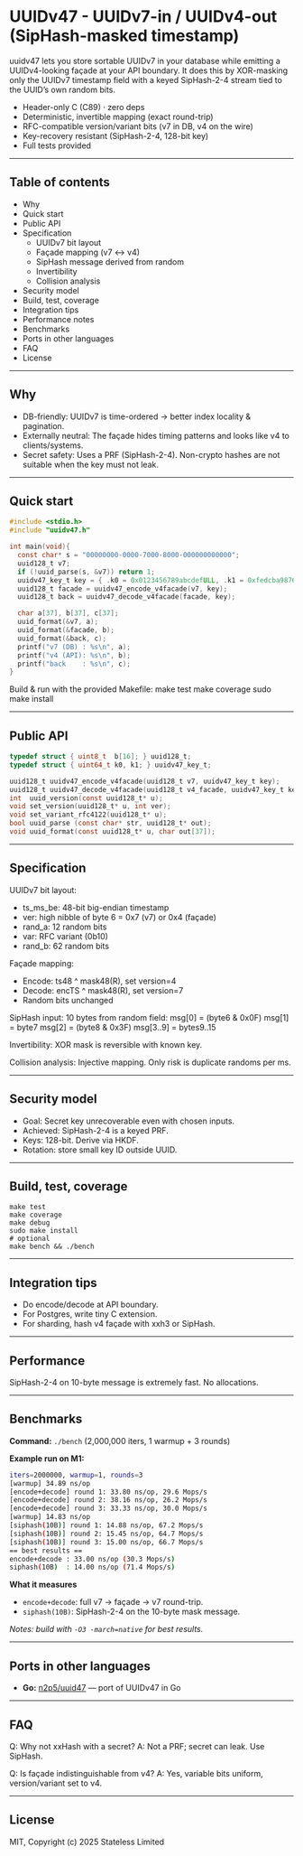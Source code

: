UUIDv47 - UUIDv7-in / UUIDv4-out (SipHash-masked timestamp)
==================================================================

uuidv47 lets you store sortable UUIDv7 in your database while emitting a
UUIDv4-looking façade at your API boundary. It does this by XOR-masking
only the UUIDv7 timestamp field with a keyed SipHash-2-4 stream tied to
the UUID’s own random bits.

- Header-only C (C89) · zero deps
- Deterministic, invertible mapping (exact round-trip)
- RFC-compatible version/variant bits (v7 in DB, v4 on the wire)
- Key-recovery resistant (SipHash-2-4, 128-bit key)
- Full tests provided

------------------------------------------------------------------

Table of contents
-----------------
- Why
- Quick start
- Public API
- Specification
  - UUIDv7 bit layout
  - Façade mapping (v7 ↔ v4)
  - SipHash message derived from random
  - Invertibility
  - Collision analysis
- Security model
- Build, test, coverage
- Integration tips
- Performance notes
- Benchmarks
- Ports in other languages
- FAQ
- License

------------------------------------------------------------------

Why
---
- DB-friendly: UUIDv7 is time-ordered → better index locality & pagination.
- Externally neutral: The façade hides timing patterns and looks like v4 to clients/systems.
- Secret safety: Uses a PRF (SipHash-2-4). Non-crypto hashes are not suitable when the key must not leak.

------------------------------------------------------------------

Quick start
-----------
```c
#include <stdio.h>
#include "uuidv47.h"

int main(void){
  const char* s = "00000000-0000-7000-8000-000000000000";
  uuid128_t v7;
  if (!uuid_parse(s, &v7)) return 1;
  uuidv47_key_t key = { .k0 = 0x0123456789abcdefULL, .k1 = 0xfedcba9876543210ULL };
  uuid128_t facade = uuidv47_encode_v4facade(v7, key);
  uuid128_t back = uuidv47_decode_v4facade(facade, key);

  char a[37], b[37], c[37];
  uuid_format(&v7, a);
  uuid_format(&facade, b);
  uuid_format(&back, c);
  printf("v7 (DB) : %s\n", a);
  printf("v4 (API): %s\n", b);
  printf("back    : %s\n", c);
}
```

Build & run with the provided Makefile:
  make test
  make coverage
  sudo make install

------------------------------------------------------------------

Public API
----------

```c
typedef struct { uint8_t  b[16]; } uuid128_t;
typedef struct { uint64_t k0, k1; } uuidv47_key_t;

uuid128_t uuidv47_encode_v4facade(uuid128_t v7, uuidv47_key_t key);
uuid128_t uuidv47_decode_v4facade(uuid128_t v4_facade, uuidv47_key_t key);
int  uuid_version(const uuid128_t* u);
void set_version(uuid128_t* u, int ver);
void set_variant_rfc4122(uuid128_t* u);
bool uuid_parse (const char* str, uuid128_t* out);
void uuid_format(const uuid128_t* u, char out[37]);
```

------------------------------------------------------------------

Specification
-------------
UUIDv7 bit layout:
- ts_ms_be: 48-bit big-endian timestamp
- ver:      high nibble of byte 6 = 0x7 (v7) or 0x4 (façade)
- rand_a:   12 random bits
- var:      RFC variant (0b10)
- rand_b:   62 random bits

Façade mapping:
- Encode: ts48 ^ mask48(R), set version=4
- Decode: encTS ^ mask48(R), set version=7
- Random bits unchanged

SipHash input: 10 bytes from random field:
  msg[0] = (byte6 & 0x0F)
  msg[1] = byte7
  msg[2] = (byte8 & 0x3F)
  msg[3..9] = bytes9..15

Invertibility: XOR mask is reversible with known key.

Collision analysis: Injective mapping. Only risk is duplicate randoms per ms.

------------------------------------------------------------------

Security model
--------------
- Goal: Secret key unrecoverable even with chosen inputs.
- Achieved: SipHash-2-4 is a keyed PRF.
- Keys: 128-bit. Derive via HKDF.
- Rotation: store small key ID outside UUID.

------------------------------------------------------------------

Build, test, coverage
---------------------
```
make test
make coverage
make debug
sudo make install
# optional
make bench && ./bench
```

------------------------------------------------------------------

Integration tips
----------------
- Do encode/decode at API boundary.
- For Postgres, write tiny C extension.
- For sharding, hash v4 façade with xxh3 or SipHash.

------------------------------------------------------------------

Performance
-----------
SipHash-2-4 on 10-byte message is extremely fast. No allocations.

------------------------------------------------------------------

Benchmarks
-----------

**Command:** `./bench` (2,000,000 iters, 1 warmup + 3 rounds)  

**Example run on M1:**
```bash
iters=2000000, warmup=1, rounds=3
[warmup] 34.89 ns/op
[encode+decode] round 1: 33.80 ns/op, 29.6 Mops/s
[encode+decode] round 2: 38.16 ns/op, 26.2 Mops/s
[encode+decode] round 3: 33.33 ns/op, 30.0 Mops/s
[warmup] 14.83 ns/op
[siphash(10B)] round 1: 14.88 ns/op, 67.2 Mops/s
[siphash(10B)] round 2: 15.45 ns/op, 64.7 Mops/s
[siphash(10B)] round 3: 15.00 ns/op, 66.7 Mops/s
== best results ==
encode+decode : 33.00 ns/op (30.3 Mops/s)
siphash(10B)  : 14.00 ns/op (71.4 Mops/s)
```

**What it measures**
- `encode+decode`: full v7 → façade → v7 round-trip.  
- `siphash(10B)`: SipHash-2-4 on the 10-byte mask message.  

*Notes: build with `-O3 -march=native` for best results.*  

------------------------------------------------------------------

Ports in other languages
-----------

- **Go:** [n2p5/uuid47](https://github.com/n2p5/uuid47) — port of UUIDv47 in Go

------------------------------------------------------------------
FAQ
---
Q: Why not xxHash with a secret?
A: Not a PRF; secret can leak. Use SipHash.

Q: Is façade indistinguishable from v4?
A: Yes, variable bits uniform, version/variant set to v4.

------------------------------------------------------------------

License
-------
MIT, Copyright (c) 2025 Stateless Limited
